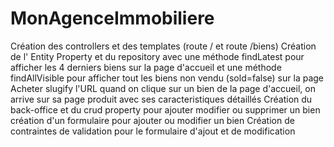 # MonAgenceImmobiliere
Création des controllers et des templates (route / et route /biens)
Création de l' Entity Property et du repository avec une méthode findLatest pour afficher les 4 derniers biens sur la page d'accueil
et une méthode findAllVisible pour afficher tout les biens non vendu (sold=false) sur la page Acheter
slugify l'URL 
quand on clique sur un bien de la page d'accueil, on arrive sur sa page produit avec ses caracteristiques détaillés
Création du back-office et du crud property pour ajouter modifier ou supprimer un bien
création d'un formulaire pour ajouter ou modifier un bien
Création de contraintes de validation pour le formulaire d'ajout et de modification